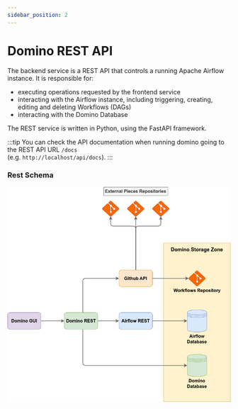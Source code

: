 ```yaml
---
sidebar_position: 2
---
```


# Domino REST API

The backend service is a REST API that controls a running Apache Airflow instance. It is responsible for:

- executing operations requested by the frontend service
- interacting with the Airflow instance, including triggering, creating, editing and deleting Workflows (DAGs)
- interacting with the Domino Database

The REST service is written in Python, using the FastAPI framework.

:::tip
You can check the API documentation when running domino going to the REST API URL `/docs`   
(e.g. `http://localhost/api/docs`).
:::

### Rest Schema
![Domino Classes Diagram](/img/domino_components/rest/domino-rest.png)